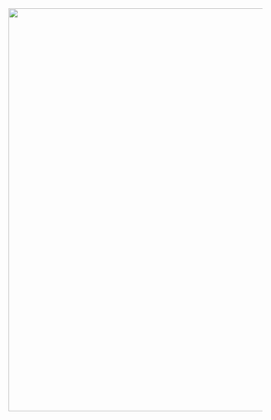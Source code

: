 <div align="center">
  <img src="https://media1.tenor.com/m/BmpAEOxRi9sAAAAd/wellcome-to-the-club-buddy-gachi.gif" width="800"/>
</div>
